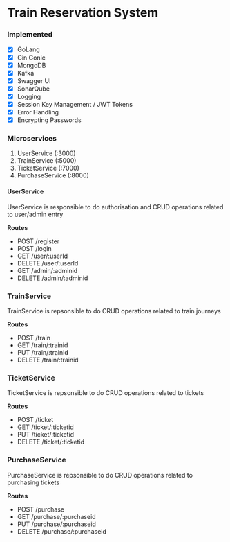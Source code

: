 # Train Reservation System

### Implemented
- [x] GoLang
- [x] Gin Gonic
- [x] MongoDB
- [x] Kafka
- [x] Swagger UI
- [x] SonarQube
- [x] Logging
- [x] Session Key Management / JWT Tokens
- [x] Error Handling
- [x] Encrypting Passwords

### Microservices
1. UserService (:3000)
2. TrainService (:5000)
3. TicketService (:7000)
4. PurchaseService (:8000)

#### UserService
UserService is responsible to do authorisation and CRUD operations related to user/admin entry

**Routes**
- POST /register
- POST /login
- GET /user/:userId
- DELETE /user/:userId
- GET /admin/:adminid
- DELETE /admin/:adminid

### TrainService
TrainService is repsonsible to do CRUD operations related to train journeys

**Routes**
- POST /train
- GET /train/:trainid
- PUT /train/:trainid
- DELETE /train/:trainid

### TicketService
TicketService is repsonsible to do CRUD operations related to tickets

**Routes**
- POST /ticket
- GET /ticket/:ticketid
- PUT /ticket/:ticketid
- DELETE /ticket/:ticketid

### PurchaseService
PurchaseService is repsonsible to do CRUD operations related to purchasing tickets

**Routes**
- POST /purchase  
- GET /purchase/:purchaseid
- PUT /purchase/:purchaseid
- DELETE /purchase/:purchaseid
